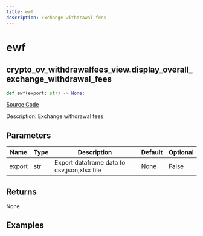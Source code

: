 ```yaml
---
title: ewf
description: Exchange withdrawal fees
---
```

# ewf

## crypto_ov_withdrawalfees_view.display_overall_exchange_withdrawal_fees

```python
def ewf(export: str) -> None:
```
[Source Code](https://github.com/OpenBB-finance/OpenBBTerminal/tree/main/openbb_terminal/cryptocurrency/overview/withdrawalfees_view.py#L52)

Description: Exchange withdrawal fees

## Parameters

| Name | Type | Description | Default | Optional |
| ---- | ---- | ----------- | ------- | -------- |
| export | str | Export dataframe data to csv,json,xlsx file | None | False |

## Returns

None

## Examples

